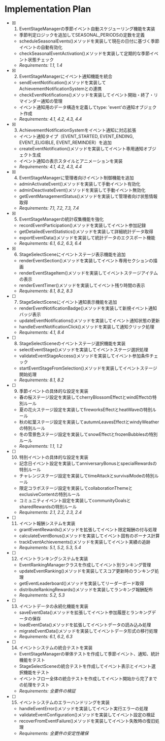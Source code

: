 # Implementation Plan

- [x] 1. EventStageManagerの季節イベント自動スケジューリング機能を実装
  - 季節判定ロジックを追加してSEASONAL_PERIODSの定数を定義
  - scheduleSeasonalEvents()メソッドを実装して現在の日付に基づく季節イベントの自動有効化
  - checkSeasonalEventActivation()メソッドを実装して定期的な季節イベント状態チェック
  - _Requirements: 1.1, 1.4_

- [x] 2. EventStageManagerにイベント通知機能を統合
  - sendEventNotification()メソッドを実装してAchievementNotificationSystemとの連携
  - checkEventNotifications()メソッドを実装してイベント開始・終了・リマインダー通知の管理
  - イベント通知用のデータ構造を定義してtype: 'event'の通知オブジェクト作成
  - _Requirements: 4.1, 4.2, 4.3, 4.4_

- [x] 3. AchievementNotificationSystemをイベント通知に対応拡張
  - イベント通知タイプ（EVENT_STARTED, EVENT_ENDING, EVENT_ELIGIBLE, EVENT_REMINDER）を追加
  - createEventNotification()メソッドを実装してイベント専用通知オブジェクト生成
  - イベント通知の表示スタイルとアニメーションを実装
  - _Requirements: 4.1, 4.2, 4.3, 4.4_

- [x] 4. EventStageManagerに管理者向けイベント制御機能を追加
  - adminActivateEvent()メソッドを実装して手動イベント有効化
  - adminDeactivateEvent()メソッドを実装して手動イベント無効化
  - getEventManagementStatus()メソッドを実装して管理者向け状態情報取得
  - _Requirements: 7.1, 7.2, 7.3, 7.4_

- [x] 5. EventStageManagerの統計収集機能を強化
  - recordEventParticipation()メソッドを実装してイベント参加記録
  - getDetailedEventStatistics()メソッドを実装して詳細統計データ取得
  - exportEventData()メソッドを実装して統計データのエクスポート機能
  - _Requirements: 6.1, 6.2, 6.3, 6.4_

- [x] 6. StageSelectSceneにイベントステージ表示機能を追加
  - renderEventSection()メソッドを実装してイベント専用セクションの描画
  - renderEventStageItem()メソッドを実装してイベントステージアイテムの表示
  - renderEventTimer()メソッドを実装してイベント残り時間の表示
  - _Requirements: 8.1, 8.2, 8.3_

- [ ] 7. StageSelectSceneにイベント通知表示機能を追加
  - renderEventNotificationBadge()メソッドを実装して新規イベント通知バッジ表示
  - updateEventNotifications()メソッドを実装してイベント通知状態の更新
  - handleEventNotificationClick()メソッドを実装して通知クリック処理
  - _Requirements: 4.1, 8.4_

- [ ] 8. StageSelectSceneのイベントステージ選択機能を実装
  - selectEventStage()メソッドを実装してイベントステージ選択処理
  - validateEventStageAccess()メソッドを実装してイベント参加条件チェック
  - startEventStageFromSelection()メソッドを実装してイベントステージ開始処理
  - _Requirements: 8.1, 8.2_

- [ ] 9. 季節イベントの具体的な設定を実装
  - 春の桜ステージ設定を実装してcherryBlossomEffectとwindEffectの特別ルール
  - 夏の花火ステージ設定を実装してfireworksEffectとheatWaveの特別ルール
  - 秋の紅葉ステージ設定を実装してautumnLeavesEffectとwindyWeatherの特別ルール
  - 冬の雪景色ステージ設定を実装してsnowEffectとfrozenBubblesの特別ルール
  - _Requirements: 1.1, 1.2_

- [ ] 10. 特別イベントの具体的な設定を実装
  - 記念日イベント設定を実装してanniversaryBonusとspecialRewardsの特別ルール
  - チャレンジステージ設定を実装してtimeAttackとsurvivalModeの特別ルール
  - 限定コラボステージ設定を実装してcollaborationThemeとexclusiveContentの特別ルール
  - コミュニティイベント設定を実装してcommunityGoalsとsharedRewardsの特別ルール
  - _Requirements: 2.1, 2.2, 2.3, 2.4_

- [ ] 11. イベント報酬システムを実装
  - grantEventRewards()メソッドを拡張してイベント限定報酬の付与処理
  - calculateEventBonus()メソッドを実装してイベント固有のボーナス計算
  - trackEventAchievements()メソッドを実装してイベント実績の追跡
  - _Requirements: 5.1, 5.2, 5.3, 5.4_

- [ ] 12. イベントランキングシステムを実装
  - EventRankingManagerクラスを作成してイベント別ランキング管理
  - updateEventRanking()メソッドを実装してスコア更新時のランキング処理
  - getEventLeaderboard()メソッドを実装してリーダーボード取得
  - distributeRankingRewards()メソッドを実装してランキング報酬配布
  - _Requirements: 5.2, 5.3_

- [ ] 13. イベントデータの永続化機能を実装
  - saveEventData()メソッドを拡張してイベント参加履歴とランキングデータの保存
  - loadEventData()メソッドを拡張してイベントデータの読み込み処理
  - migrateEventData()メソッドを実装してイベントデータ形式の移行処理
  - _Requirements: 6.1, 6.2, 6.3_

- [ ] 14. イベントシステムの統合テストを実装
  - EventStageManagerの単体テストを作成して季節イベント、通知、統計機能をテスト
  - StageSelectSceneの統合テストを作成してイベント表示とイベント選択機能をテスト
  - イベントフロー全体の統合テストを作成してイベント開始から完了までの処理をテスト
  - _Requirements: 全要件の検証_

- [ ] 15. イベントシステムのエラーハンドリングを実装
  - handleEventError()メソッドを実装してイベント実行エラーの処理
  - validateEventConfiguration()メソッドを実装してイベント設定の検証
  - recoverFromEventFailure()メソッドを実装してイベント失敗時の復旧処理
  - _Requirements: 全要件の安定性確保_